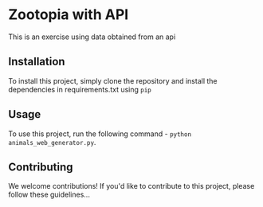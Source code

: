 # Zootopia with API

This is an exercise using data obtained from an api
## Installation

To install this project, simply clone the repository and install the dependencies in requirements.txt using `pip`

## Usage

To use this project, run the following command - `python animals_web_generator.py`.

## Contributing

We welcome contributions! If you'd like to contribute to this project, please follow these guidelines...
